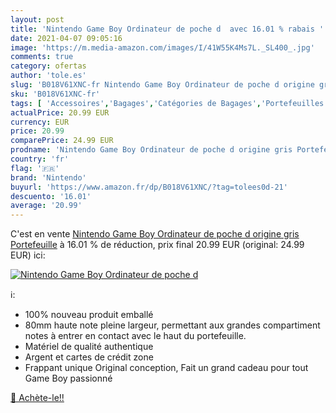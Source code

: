 ```yaml
---
layout: post
title: 'Nintendo Game Boy Ordinateur de poche d  avec 16.01 % rabais '
date: 2021-04-07 09:05:16
image: 'https://m.media-amazon.com/images/I/41W55K4Ms7L._SL400_.jpg'
comments: true
category: ofertas
author: 'tole.es'
slug: 'B018V61XNC-fr Nintendo Game Boy Ordinateur de poche d origine gris...'
sku: 'B018V61XNC-fr'
tags: [ 'Accessoires','Bagages','Catégories de Bagages','Portefeuilles enfant','Portefeuilles et porte-cartes','Portefeuilles et porte-cartes enfant','nintendo', ]
actualPrice: 20.99 EUR
currency: EUR
price: 20.99
comparePrice: 24.99 EUR
prodname: 'Nintendo Game Boy Ordinateur de poche d origine gris Portefeuille'
country: 'fr'
flag: '🇫🇷'
brand: 'Nintendo'
buyurl: 'https://www.amazon.fr/dp/B018V61XNC/?tag=tolees0d-21'
descuento: '16.01'
average: '20.99'
---
```


C'est en vente [Nintendo Game Boy Ordinateur de poche d origine gris Portefeuille](https://www.amazon.fr/dp/B018V61XNC/?tag=tolees0d-21)  à  16.01 % de réduction, prix final  20.99 EUR (original: 24.99 EUR) ici:

[![Nintendo Game Boy Ordinateur de poche d ](https://m.media-amazon.com/images/I/41W55K4Ms7L._SL400_.jpg)](https://www.amazon.fr/dp/B018V61XNC/?tag=tolees0d-21)

ℹ️:

- 100% nouveau produit emballé
- 80mm haute note pleine largeur, permettant aux grandes compartiment notes à entrer en contact avec le haut du portefeuille.
- Matériel de qualité authentique
- Argent et cartes de crédit zone
- Frappant unique Original conception, Fait un grand cadeau pour tout Game Boy passionné

[🛒 Achète-le!!](https://www.amazon.fr/dp/B018V61XNC/?tag=tolees0d-21)
